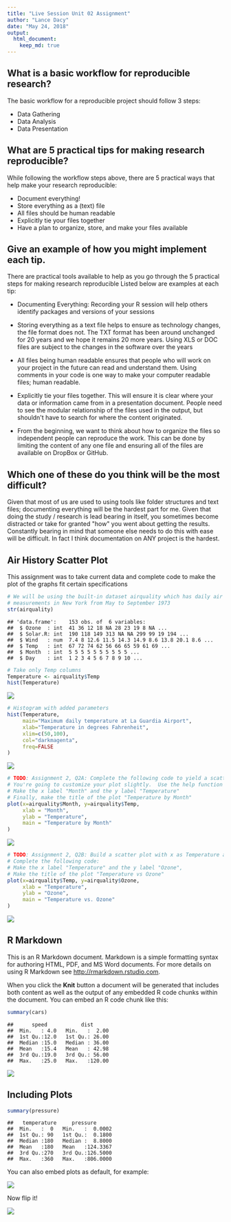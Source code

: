 ```yaml
---
title: "Live Session Unit 02 Assignment"
author: "Lance Dacy"
date: "May 24, 2018"
output: 
  html_document:
    keep_md: true
---
```




## What is a basic workflow for reproducible research?
The basic workflow for a reproducible project should follow 3 steps:

* Data Gathering
* Data Analysis
* Data Presentation

## What are 5 practical tips for making research reproducible?
While following the workflow steps above, there are 5 practical ways that help make your research reproducible:

* Document everything!
* Store everything as a (text) file
* All files should be human readable
* Explicitly tie your files together
* Have a plan to organize, store, and make your files available

## Give an example of how you might implement each tip.
There are practical tools available to help as you go through the 5 practical steps for making research reproducible Listed below are examples at each tip:

* Documenting Everything: Recording your R session will help others identify packages and versions of your sessions

* Storing everything as a text file helps to ensure as technology changes, the file format does not. The TXT format has been around unchanged for 20 years and we hope it remains 20 more years. Using XLS or DOC files are subject to the changes in the software over the years

* All files being human readable ensures that people who will work on your project in the future can read and understand them. Using comments in your code is one way to make your computer readable files; human readable.

* Explicitly tie your files together. This will ensure it is clear where your data or information came from in a presentation document. People need to see the modular relationship of the files used in the output, but shouldn't have to search for where the content originated. 
* From the beginning, we want to think about how to organize the files so independent people can reproduce the work. This can be done by limiting the content of any one file and ensuring all of the files are available on DropBox or GitHub.


## Which one of these do you think will be the most difficult?

Given that most of us are used to using tools like folder structures and text files; documenting everything will be the hardest part for me. Given that doing the study / research is lead bearing in itself, you sometimes become distracted or take for granted "how" you went about getting the results. Constantly bearing in mind that someone else needs to do this with ease will be difficult. In fact I think documentation on ANY project is the hardest.

## Air History Scatter Plot

This assignment was to take current data and complete code to make the plot of the graphs fit certain specifications


```r
# We will be using the built-in dataset airquality which has daily air quality 
# measurements in New York from May to September 1973
str(airquality)
```

```
## 'data.frame':	153 obs. of  6 variables:
##  $ Ozone  : int  41 36 12 18 NA 28 23 19 8 NA ...
##  $ Solar.R: int  190 118 149 313 NA NA 299 99 19 194 ...
##  $ Wind   : num  7.4 8 12.6 11.5 14.3 14.9 8.6 13.8 20.1 8.6 ...
##  $ Temp   : int  67 72 74 62 56 66 65 59 61 69 ...
##  $ Month  : int  5 5 5 5 5 5 5 5 5 5 ...
##  $ Day    : int  1 2 3 4 5 6 7 8 9 10 ...
```

```r
# Take only Temp columns
Temperature <- airquality$Temp
hist(Temperature)
```

![](Assigment02_files/figure-html/unnamed-chunk-1-1.png)<!-- -->

```r
# Histogram with added parameters
hist(Temperature,
     main="Maximum daily temperature at La Guardia Airport",
     xlab="Temperature in degrees Fahrenheit",
     xlim=c(50,100),
     col="darkmagenta",
     freq=FALSE
)
```

![](Assigment02_files/figure-html/unnamed-chunk-1-2.png)<!-- -->

```r
# TODO: Assignment 2, Q2A: Complete the following code to yield a scatterplot with x as Month and y as Temp
# You're going to customize your plot slightly.  Use the help function to assist you if needed.
# Make the x label "Month" and the y label "Temperature"
# Finally, make the title of the plot "Temperature by Month" 
plot(x=airquality$Month, y=airquality$Temp,
     xlab = "Month",
     ylab = "Temperature", 
     main = "Temperature by Month"
)
```

![](Assigment02_files/figure-html/unnamed-chunk-1-3.png)<!-- -->

```r
# TODO: Assignment 2, Q2B: Build a scatter plot with x as Temperature and y as Ozone 
# Complete the following code:
# Make the x label "Temperature" and the y label "Ozone",
# Make the title of the plot "Temperature vs Ozone"
plot(x=airquality$Temp, y=airquality$Ozone,
     xlab = "Temperature",
     ylab = "Ozone", 
     main = "Temperature vs. Ozone"
)
```

![](Assigment02_files/figure-html/unnamed-chunk-1-4.png)<!-- -->

## R Markdown

This is an R Markdown document. Markdown is a simple formatting syntax for authoring HTML, PDF, and MS Word documents. For more details on using R Markdown see <http://rmarkdown.rstudio.com>.

When you click the **Knit** button a document will be generated that includes both content as well as the output of any embedded R code chunks within the document. You can embed an R code chunk like this:


```r
summary(cars)
```

```
##      speed           dist       
##  Min.   : 4.0   Min.   :  2.00  
##  1st Qu.:12.0   1st Qu.: 26.00  
##  Median :15.0   Median : 36.00  
##  Mean   :15.4   Mean   : 42.98  
##  3rd Qu.:19.0   3rd Qu.: 56.00  
##  Max.   :25.0   Max.   :120.00
```

![](Assigment02_files/figure-html/cars_plot-1.png)<!-- -->

## Including Plots

```r
summary(pressure)
```

```
##   temperature     pressure       
##  Min.   :  0   Min.   :  0.0002  
##  1st Qu.: 90   1st Qu.:  0.1800  
##  Median :180   Median :  8.8000  
##  Mean   :180   Mean   :124.3367  
##  3rd Qu.:270   3rd Qu.:126.5000  
##  Max.   :360   Max.   :806.0000
```

You can also embed plots as default, for example:
<!--
TODO: Assignment 2: 3A, complete the following scatter plot. 
The x axis is pressure, while the y axis is temperature
Please title the graph "Temperature vs Pressure"
-->
![](Assigment02_files/figure-html/pressure_plot-1.png)<!-- -->

Now flip it!

<!--
TODO: Assignment 2: 3B, complete the following scatter plot:
x axis is pressure, y axis is temperature,
Label the x axis as "Pressure" and the y axis as "Temperature", 
Title the graph as "Pressure vs Temperature"
-->

![](Assigment02_files/figure-html/pressure_plot2-1.png)<!-- -->

